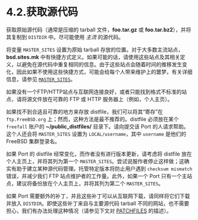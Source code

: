 # 4.2.获取源代码

获取原始源代码（通常是压缩的 tarball 文件，**foo.tar.gz** 或 **foo.tar.bz2**），并将其复制到 `DISTDIR` 中。尽可能使用 *主流* 的源代码。

将变量 `MASTER_SITES` 设置为原始 tarball 存放的位置。对于大多数主流站点，**bsd.sites.mk** 中有快捷方式定义。如果可能的话，请使用这些站点及其相关定义，以避免在源代码中重复相同的信息。由于这些站点会随着时间的推移发生变化，因此如果不使用这些快捷方式，可能会给每个人带来维护上的噩梦。有关详细信息，请参见 [`MASTER_SITES`](https://docs.freebsd.org/en/books/porters-handbook/makefiles/#makefile-master_sites)。

如果没有一个FTP/HTTP站点与互联网连接良好，或者只能找到格式不标准的站点，请将源文件放在可靠的 FTP 或 HTTP 服务器上（例如，个人主页）。

如果找不到合适且可靠的地方来存放 distfile，我们可以将其“寄存”在 `ftp.FreeBSD.org` 上；然而，这种方法是最不推荐的。distfile 必须放在某个 `freefall` 账户的 **\~/public\_distfiles/** 目录下。请向提交该 Port 的人请求帮助。这个人还会将 `MASTER_SITES` 设置为 `LOCAL/username`，其中 `username` 是他们的 FreeBSD 集群登录名。

如果 Port 的 distfile 经常变化，而作者没有进行版本更新，请考虑将 distfile 放在个人主页上，并将其列为第一个 `MASTER_SITES`。尝试说服作者停止这样做；这确实有助于建立某种源代码管理。托管特定版本将防止用户遇到 `checksum mismatch` 错误，并减少我们 FTP 站点维护者的工作量。此外，如果一个 Port 只有一个主站点，建议将备份放在个人主页上，并将其列为第二个 `MASTER_SITES`。

如果 Port 需要额外的补丁，并且这些补丁可以从互联网下载，请同样将它们下载并放入 `DISTDIR`。即使这些补丁来自与主要源代码 tarball 不同的网站，也不需要担心，我们有办法处理这种情况（请参见下文对 [PATCHFILES](https://docs.freebsd.org/en/books/porters-handbook/makefiles/#porting-patchfiles) 的描述）。
